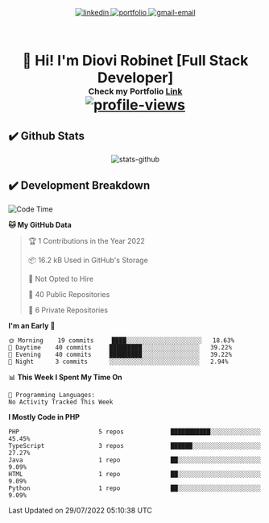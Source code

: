 <p align="center">
  <a href="https://www.linkedin.com/in/diovi-robinet-578782ab/">
  <img src="https://img.shields.io/badge/-drobinet-blue?style=flat&logo=Linkedin&logoColor=white&link=https://www.linkedin.com/in/diovi-robinet-578782ab/" alt="linkedin" />
  </a>
  <a href="https://drobinetm.github.io/drobinetm-portfolio/">
  <img src="https://img.shields.io/badge/Portfolio-47CCCC?style=flat&logo=Google-Chrome&logoColor=white&link=https://drobinetm.github.io/drobinetm-portfolio/" alt="portfolio" />
  </a>
  <a href="mailto:drobinetmorales@gmail.com">
   <img src="https://img.shields.io/badge/-drobinetm-c14438?style=flat&logo=Gmail&logoColor=white&link=mailto:drobinetmorales@gmail.com" alt="gmail-email" />
  </a>
</p>

</br>

<h1>
  <p align="center">
    <!--Grettings-->
    👋 <b>Hi! I'm Diovi Robinet [Full Stack Developer]</b>
    <!--Portfolio Link-->
    <br>
     <sup><sup><sub> 
        Check my Portfolio
        <a name="link-portfolio" target="_blank" href="https://drobinetm.github.io/drobinetm-portfolio">Link</a>
     </sub></sup></sup>
    <br>
     <a href="https://github.com/drobinetm">
      <img src="https://komarev.com/ghpvc/?username=drobinetm&style=plastic" alt="profile-views" />
     </a>
  </p>
</h1>

## ✔️  Github Stats

<p align="center"><img src="https://github-readme-stats.vercel.app/api?username=drobinetm&show_icons=true&theme=dark" alt="stats-github" /></p>

## ✔️ Development Breakdown
<!--START_SECTION:waka-->
![Code Time](http://img.shields.io/badge/Code%20Time-66%20hrs%2020%20mins-blue)

**🐱 My GitHub Data** 

> 🏆 1 Contributions in the Year 2022
 > 
> 📦 16.2 kB Used in GitHub's Storage 
 > 
> 🚫 Not Opted to Hire
 > 
> 📜 40 Public Repositories 
 > 
> 🔑 6 Private Repositories  
 > 
**I'm an Early 🐤** 

```text
🌞 Morning    19 commits     ████░░░░░░░░░░░░░░░░░░░░░   18.63% 
🌆 Daytime    40 commits     █████████░░░░░░░░░░░░░░░░   39.22% 
🌃 Evening    40 commits     █████████░░░░░░░░░░░░░░░░   39.22% 
🌙 Night      3 commits      ░░░░░░░░░░░░░░░░░░░░░░░░░   2.94%

```


📊 **This Week I Spent My Time On** 

```text
💬 Programming Languages: 
No Activity Tracked This Week

```

**I Mostly Code in PHP** 

```text
PHP                      5 repos             ███████████░░░░░░░░░░░░░░   45.45% 
TypeScript               3 repos             ██████░░░░░░░░░░░░░░░░░░░   27.27% 
Java                     1 repo              ██░░░░░░░░░░░░░░░░░░░░░░░   9.09% 
HTML                     1 repo              ██░░░░░░░░░░░░░░░░░░░░░░░   9.09% 
Python                   1 repo              ██░░░░░░░░░░░░░░░░░░░░░░░   9.09%

```



 Last Updated on 29/07/2022 05:10:38 UTC
<!--END_SECTION:waka-->